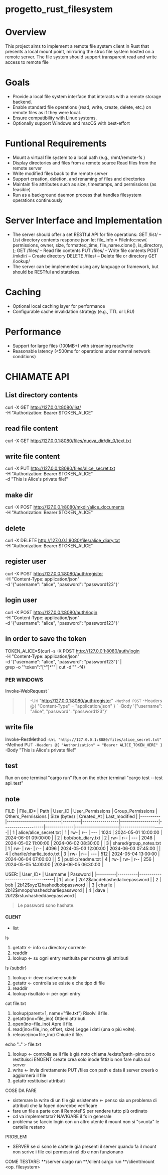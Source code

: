 # progetto_rust_filesystem

# Overview
This project aims to implement a remote file system client in Rust that presents a local mount point, mirroring the struc
file system hosted on a remote server. The file system should support transparent read and write access to remote file
# Goals
- Provide a local file system interface that interacts with a remote storage backend.
- Enable standard file operations (read, write, create, delete, etc.) on remote files as if they were local.
- Ensure compatibility with Linux systems.
- Optionally support Windows and macOS with best-effort 
# Funtional Requirements
- Mount a virtual file system to a local path (e.g., /mnt/remote-fs )
- Display directories and files from a remote source
Read files from the remote server
- Write modified files back to the remote server
- Support creation, deletion, and renaming of files and directories
- Maintain file attributes such as size, timestamps, and permissions (as feasible)
- Run as a background daemon process that handles filesystem operations continuously

# Server Interface and Implementation 
- The server should offer a set RESTful API for file operations:
GET /list/<path> – List directory contents
responce json let file_info = FileInfo::new(
                        permissions,
                        owner,
                        size,
                        formatted_time,
                        file_name.clone(),
                        is_directory,
                    );
GET /files/<path> – Read file contents
PUT /files/<path> – Write file contents
POST /mkdir/<path> – Create directory
DELETE /files/<path> – Delete file or directory
GET /lookup/<path>
- The server can be implemented using any language or framework, but should be RESTful and stateless.

# Caching
- Optional local caching layer for performance
- Configurable cache invalidation strategy (e.g., TTL or LRU)

# Performance
- Support for large files (100MB+) with streaming read/write
- Reasonable latency (<500ms for operations under normal network conditions)

# CHIAMATE API

## List directory contents
curl -X GET http://127.0.0.1:8080/list/ \
  -H "Authorization: Bearer $TOKEN_ALICE"

## read file content 
curl -X GET  http://127.0.0.1:8080/files/nuova_dir/dir_0/text.txt

## write file content
curl -X PUT http://127.0.0.1:8080/files/alice_secret.txt \
  -H "Authorization: Bearer $TOKEN_ALICE" \
  -d "This is Alice's private file!"

## make dir 
curl -X POST http://127.0.0.1:8080/mkdir/alice_documents \
  -H "Authorization: Bearer $TOKEN_ALICE"
  
## delete 
curl -X DELETE http://127.0.0.1:8080/files/alice_diary.txt \
  -H "Authorization: Bearer $TOKEN_ALICE"

## register user
curl -X POST http://127.0.0.1:8080/auth/register \
  -H "Content-Type: application/json" \
  -d '{"username": "alice", "password": "password123"}'

## login user
curl -X POST http://127.0.0.1:8080/auth/login \
  -H "Content-Type: application/json" \
  -d '{"username": "alice", "password": "password123"}'

## in order to save the token
TOKEN_ALICE=$(curl -s -X POST http://127.0.0.1:8080/auth/login \
  -H "Content-Type: application/json" \
  -d '{"username": "alice", "password": "password123"}' | \
  grep -o '"token":"[^"]*"' | cut -d'"' -f4)


  ### PER WINDOWS 
  Invoke-WebRequest `
>>   -Uri "http://127.0.0.1:8080/auth/register" `
>>   -Method POST `
>>   -Headers @{ "Content-Type" = "application/json" } `
>>   -Body '{"username": "alice", "password": "password123"}'
## write file
Invoke-RestMethod `
  -Uri "http://127.0.0.1:8080/files/alice_secret.txt" `
  -Method PUT `
  -Headers @{ "Authorization" = "Bearer ALICE_TOKEN_HERE" } `
  -Body "This is Alice's private file!"


  

## test
Run on one terminal "cargo run"
Run on the other terminal "cargo test --test api_test"



## note
FILE:
| File_ID* | Path                      | User_ID | User_Permissions | Group_Permissions | Others_Permissions | Size (bytes) | Created_At           | Last_modified         |
|----------|---------------------------|---------|------------------|-------------------|--------------------|--------------|----------------------|----------------------|
| 1        | alice/alice_secret.txt    | 1       | rw-              | r--               | ---                | 1024         | 2024-05-01 10:00:00  | 2024-06-01 09:00:00  |
| 2        | bob/bob_diary.txt         | 2       | rw-              | r--               | ---                | 2048         | 2024-05-02 11:00:00  | 2024-06-02 08:30:00  |
| 3        | shared/group_notes.txt    | 1       | rw-              | rw-               | r--                | 4096         | 2024-05-03 12:00:00  | 2024-06-03 07:45:00  |
| 4        | charlie/charlie_todo.txt  | 3       | rw-              | r--               | ---                | 512          | 2024-05-04 13:00:00  | 2024-06-04 07:00:00  |
| 5        | public/readme.txt         | 4       | rw-              | rw-               | r--                | 256          | 2024-05-05 14:00:00  | 2024-06-05 06:30:00  |

USER:
| User_ID* | Username | Password                          |
|----------|----------|-----------------------------------|
| 1        | alice    | $2b$12$abcdehashedalicepassword   |
| 2        | bob      | $2b$12$xyz12hashedbobpassword     |
| 3        | charlie  | $2b$12$mnopqhashedcharliepassword |
| 4        | dave     | $2b$12$rstuvhasheddavepassword    |

> Le password sono hashate.




#### CLIENT

- list

ls 
1. getattr <- info su directory corrente
2. readdir 
3. lookup <- su ogni entry restituita per mostrre gli attributi

ls {subdir}
1. lookup <- deve risolvere subdir 
2. getattr <- controlla se esiste e che tipo di file 
3. readdir 
4. lookup risultato <- per ogni entry

cat file.txt

1.	lookup(parent=1, name="file.txt")	Risolvi il file.
2.	getattr(ino=file_ino)	Ottieni attributi.
3.	open(ino=file_ino)	Apre il file.
4.	read(ino=file_ino, offset, size)	Legge i dati (una o più volte).
5.	release(ino=file_ino)	Chiude il file.

echo ".." > file.txt
1. lookup	<- controlla se il file è già noto	chiama /exists?path=pino.txt o restituisci ENOENT
create	crea solo inode fittizio	non fare nulla sul server
2. write	<- invia direttamente PUT /files con path e data	il server creerà o aggiornerà il file
3. getattr	restituisci attributi 

COSE DA FARE 
- sistemare la write di un file già esistenete <- penso sia un problema di attributi che la fopen dovrebbe verificare
- fare un file a parte con il RemoteFS per rendere tutto più ordinato
- cd va implementata? NAVIGARE il fs in generale 
- problema se faccio login con un altro utente il mount non si "svuota" le cartelle restano 

PROBLEMI 

- SERVER se ci sono le cartelle già presenti il server quando fa il mount non scrive i file coi permessi nel db e non funzionano

COME TESTARE:
**/server cargo run 
**/client cargo run 
**/client/mount <op. filesystem>